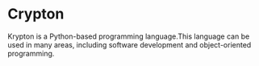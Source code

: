 # Crypton
Krypton is a Python-based programming language.This language can be used in many areas, including software development and object-oriented programming.
